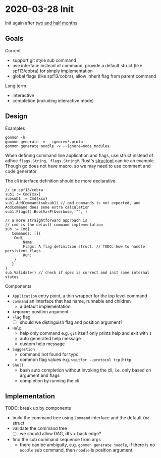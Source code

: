 # 2020-03-28 Init

Init again after [two and half months](2020-01-18-init.md)

## Goals

Current

- support git style sub command
- use interface instead of command, provide a default struct (like spf13/cobra) for simply implementation
- global flags (like spf13/cobra), allow inherit flag from parent command

Long term

- interactive
- completion (including interactive mode)

## Design

Examples

```text
gommon -h
gommon generate -v --ignore=*.proto
gommon generate noodle -v --ignore=node_modules
```

When defining command line application and flags, use struct instead of adhoc `flags.String, flags.StringP`.
Rust's [structopt](https://github.com/TeXitoi/structopt) can be an example.
Though go does not have macro, so we may need to use comment and code generator.

The cli interface definition should be more declarative.

```text
// in spf13/cobra
sub1 := Cmd{xxx}
subsub1 := Cmd{xxx}
sub1.AddCommand(subsub1) // cmd.commands is not exported, and AddCommand does some extra calculation
sub1.Flags().BoolVarP(&verbose, "", )

// a more straightforward approach is
// cmd is the default command implementation
sub := Cmd{
   Commands: []{
    Cmd{
        Name:
        Flags: A flag definition struct. // TODO: how to handle persistent flags
        Run:
    }
   }
}
sub.Validate() // check if spec is correct and init some internal states
```

Components

- `Application` entry point, a thin wrapper for the top level command
- `Command` an interface that has name, runnable and children
  - a default implementation
- `Argument` position argument
- `Flag` flag
  - [ ] should we distinguish flag and position argument?
- `Help`
  - help only command e.g. `git` itself only prints help and exit with `1`
  - auto generated help message
  - custom help message
- `Suggestion`
  - command not found for typo
  - common flag values e.g. `waitfor --protocol tcp|http`
- `Shell`
  - bash auto completion without invoking the cli, i.e. only based on argument and flags
  - completion by running the cli

## Implementation

TODO: break up by components

- build the command tree using `Command` interface and the default `Cmd` struct
- validate the command tree
  - [ ] we should allow DAG, dfs + back edge?
- find the sub command sequence from args
  - there can be ambiguity, e.g. `gommon generate noodle`, if there is no `noodle` sub command, then `noodle` is position argument.
